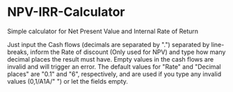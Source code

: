 # NPV-IRR-Calculator
Simple calculator for Net Present Value and Internal Rate of Return

Just input the Cash flows (decimals are separated by ".") separated by line-breaks, inform the Rate of discount (Only used for NPV) and type how many decimal places the result must have. Empty values in the cash flows are invalid and will trigger an error. The default values for "Rate" and "Decimal places" are "0.1" and "6", respectively, and are used if you type any invalid values (0,1/A1A/" ") or let the fields empty.
